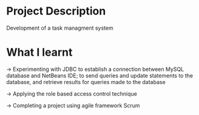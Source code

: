 # Project Description
Development of a task managment system

# What I learnt
-> Experimenting with JDBC to establish a connection between MySQL database and NetBeans IDE; to send queries and update statements to the database, and retrieve results for queries made to the database

-> Applying the role based access control technique
 
-> Completing a project using agile framework Scrum

